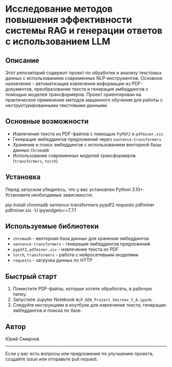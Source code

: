 # Исследование методов повышения эффективности системы RAG и генерации ответов с использованием LLM

## Описание

Этот репозиторий содержит проект по обработке и анализу текстовых данных с использованием современных NLP-инструментов. Основное назначение - автоматизация извлечения информации из PDF-документов, преобразование текста и генерация эмбеддингов с помощью моделей трансформеров. Проект ориентирован на практическое применение методов машинного обучения для работы с неструктурированными текстовыми данными.

## Основные возможности

- Извлечение текста из PDF-файлов с помощью `PyPDF2` и `pdfminer.six`
- Генерация эмбеддингов предложений через `sentence-transformers`
- Хранение и поиск эмбеддингов с использованием векторной базы данных `ChromaDB`
- Использование современных моделей трансформеров (`transformers`, `torch`)


## Установка

Перед запуском убедитесь, что у вас установлен Python 3.10+.
Установите необходимые зависимости:

pip install chromadb sentence-transformers pypdf2 requests pdfminer pdfminer.six -U ipywidgets==7.7.1  

## Используемые библиотеки

- `chromadb` - векторная база данных для хранения эмбеддингов
- `sentence-transformers` - генерация эмбеддингов предложений
- `pypdf2`, `pdfminer.six` - извлечение текста из PDF
- `torch`, `transformers` - работа с нейросетевыми моделями
- `requests` - загрузка данных по HTTP

## Быстрый старт

1. Поместите PDF-файлы, которые хотите обработать, в рабочую папку.
2. Запустите Jupyter Notebook `NLP_GEN_Project_Smirnov_Y_A.ipynb`.
3. Следуйте инструкциям в ноутбуке для извлечения текста, генерации эмбеддингов и поиска по базе.

## Автор

Юрий Смирнов

---

Если у вас есть вопросы или предложения по улучшению проекта, создайте issue или отправьте pull request.
